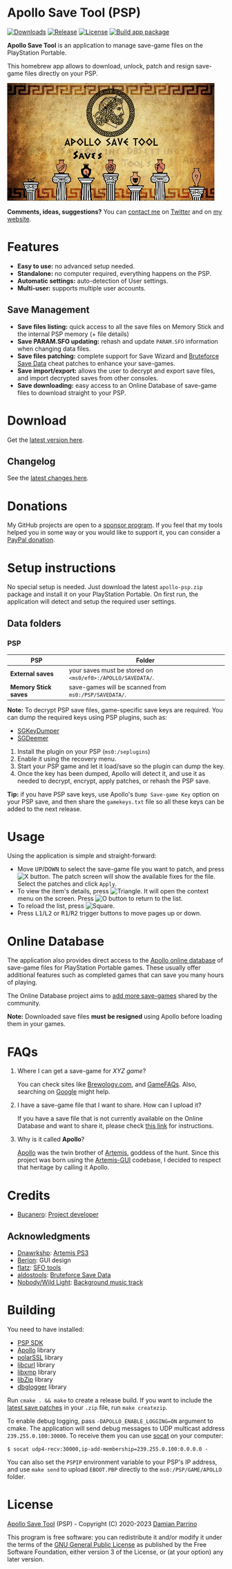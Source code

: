 # Apollo Save Tool (PSP)

[![Downloads][img_downloads]][app_downloads] [![Release][img_latest]][app_latest] [![License][img_license]][app_license]
[![Build app package](https://github.com/bucanero/apollo-psp/actions/workflows/build.yml/badge.svg)](https://github.com/bucanero/apollo-psp/actions/workflows/build.yml)

**Apollo Save Tool** is an application to manage save-game files on the PlayStation Portable.

This homebrew app allows to download, unlock, patch and resign save-game files directly on your PSP.

![image](./screenshots/screenshot-main.png)

**Comments, ideas, suggestions?** You can [contact me](https://github.com/bucanero/) on [Twitter](https://twitter.com/dparrino) and on [my website](http://www.bucanero.com.ar/).

# Features

* **Easy to use:** no advanced setup needed.
* **Standalone:** no computer required, everything happens on the PSP.
* **Automatic settings:** auto-detection of User settings.
* **Multi-user:** supports multiple user accounts.

## Save Management

* **Save files listing:** quick access to all the save files on Memory Stick and the internal PSP memory (+ file details)
* **Save PARAM.SFO updating:** rehash and update `PARAM.SFO` information when changing data files.
* **Save files patching:** complete support for Save Wizard and [Bruteforce Save Data](https://bruteforcesavedata.forumms.net/) cheat patches to enhance your save-games.
* **Save import/export:** allows the user to decrypt and export save files, and import decrypted saves from other consoles.
* **Save downloading:** easy access to an Online Database of save-game files to download straight to your PSP.

# Download

Get the [latest version here][app_latest].

## Changelog

See the [latest changes here][changelog].

# Donations

My GitHub projects are open to a [sponsor program](https://patreon.com/dparrino). If you feel that my tools helped you in some way or you would like to support it, you can consider a [PayPal donation](https://www.paypal.me/bucanerodev).

# Setup instructions

No special setup is needed. Just download the latest `apollo-psp.zip` package and install it on your PlayStation Portable.
On first run, the application will detect and setup the required user settings.

## Data folders

### PSP

| PSP | Folder |
|-----|--------|
| **External saves** | your saves must be stored on `<ms0/ef0>:/APOLLO/SAVEDATA/`. |
| **Memory Stick saves** | save-games will be scanned from `ms0:/PSP/SAVEDATA/`. |

**Note:** To decrypt PSP save files, game-specific save keys are required. You can dump the required keys using PSP plugins, such as:
- [SGKeyDumper](https://github.com/bucanero/psptools/releases/download/20220719/pspsgkey13.zip)
- [SGDeemer](https://github.com/bucanero/psptools/releases/download/20220719/SGDeemer111.rar)

1. Install the plugin on your PSP (`ms0:/seplugins`)
2. Enable it using the recovery menu. 
3. Start your PSP game and let it load/save so the plugin can dump the key.
4. Once the key has been dumped, Apollo will detect it, and use it as needed to decrypt, encrypt, apply patches, or rehash the PSP save.

**Tip:** if you have PSP save keys, use Apollo's `Dump Save-game Key` option on your PSP save, and then share the `gamekeys.txt` file so all these keys can be added to the next release.

# Usage

Using the application is simple and straight-forward: 

 - Move <kbd>UP</kbd>/<kbd>DOWN</kbd> to select the save-game file you want to patch, and press ![X button](https://github.com/bucanero/pkgi-ps3/raw/master/data/CROSS.png). The patch screen will show the available fixes for the file. Select the patches and click `Apply`.
 - To view the item's details, press ![Triangle](https://github.com/bucanero/pkgi-ps3/raw/master/data/TRIANGLE.png).
It will open the context menu on the screen. Press ![O button](https://github.com/bucanero/pkgi-ps3/raw/master/data/CIRCLE.png) to return to the list.
 - To reload the list, press ![Square](https://github.com/bucanero/pkgi-ps3/raw/master/data/SQUARE.png).
 - Press <kbd>L1</kbd>/<kbd>L2</kbd> or <kbd>R1</kbd>/<kbd>R2</kbd> trigger buttons to move pages up or down.

# Online Database

The application also provides direct access to the [Apollo online database](https://github.com/bucanero/apollo-saves) of save-game files for PlayStation Portable games.
These usually offer additional features such as completed games that can save you many hours of playing.

The Online Database project aims to [add more save-games](https://github.com/bucanero/apollo-saves/issues/new/choose) shared by the community.

**Note:** Downloaded save files **must be resigned** using Apollo before loading them in your games.

# FAQs

 1. Where I can get a save-game for *XYZ game*?
    
    You can check sites like [Brewology.com](https://ps3.brewology.com/gamesaves/savedgames.php?page=savedgames&system=psp), and [GameFAQs](https://gamefaqs.gamespot.com/psp/). Also, searching on [Google](http://www.google.com) might help.
 1. I have a save-game file that I want to share. How can I upload it?
    
    If you have a save file that is not currently available on the Online Database and want to share it, please check [this link](https://github.com/bucanero/apollo-saves) for instructions.
 1. Why is it called **Apollo**?
    
    [Apollo](https://en.wikipedia.org/wiki/Apollo) was the twin brother of [Artemis](https://en.wikipedia.org/wiki/Artemis), goddess of the hunt. Since this project was born using the [Artemis-GUI](https://github.com/Dnawrkshp/ArtemisPS3/) codebase, I decided to respect that heritage by calling it Apollo.

# Credits

* [Bucanero](http://www.bucanero.com.ar/): [Project developer](https://github.com/bucanero)

## Acknowledgments

* [Dnawrkshp](https://github.com/Dnawrkshp/): [Artemis PS3](https://github.com/Dnawrkshp/ArtemisPS3)
* [Berion](https://www.psx-place.com/members/berion.1431/): GUI design
* [flatz](https://github.com/flatz): [SFO tools](https://github.com/bucanero/pfd_sfo_tools/)
* [aldostools](https://aldostools.org/): [Bruteforce Save Data](https://bruteforcesavedata.forumms.net/)
* [Nobody/Wild Light](https://github.com/nobodo): [Background music track](https://github.com/bucanero/apollo-vita/blob/main/data/haiku.s3m)

# Building

You need to have installed:

- [PSP SDK](https://github.com/pspdev/)
- [Apollo](https://github.com/bucanero/apollo-lib) library
- [polarSSL](https://github.com/pspdev/psp-packages/tree/master/polarssl) library
- [libcurl](https://github.com/pspdev/psp-packages/tree/master/curl) library
- [libxmp](https://github.com/pspdev/psp-packages/tree/master/libxmp) library
- [libZip](https://github.com/pspdev/psp-packages/tree/master/libzip) library
- [dbglogger](https://github.com/bucanero/dbglogger) library

Run `cmake . && make` to create a release build. If you want to include the [latest save patches](https://github.com/bucanero/apollo-patches) in your `.zip` file, run `make createzip`.

To enable debug logging, pass `-DAPOLLO_ENABLE_LOGGING=ON` argument to cmake. The application will send debug messages to
UDP multicast address `239.255.0.100:30000`. To receive them you can use [socat][] on your computer:

    $ socat udp4-recv:30000,ip-add-membership=239.255.0.100:0.0.0.0 -

You can also set the `PSPIP` environment variable to your PSP's IP address, and use `make send` to upload `EBOOT.PBP` directly to the `ms0:/PSP/GAME/APOLLO` folder.

# License

[Apollo Save Tool](https://github.com/bucanero/apollo-psp/) (PSP) - Copyright (C) 2020-2023  [Damian Parrino](https://twitter.com/dparrino)

This program is free software: you can redistribute it and/or modify
it under the terms of the [GNU General Public License][app_license] as published by
the Free Software Foundation, either version 3 of the License, or
(at your option) any later version.

[socat]: http://www.dest-unreach.org/socat/
[app_downloads]: https://github.com/bucanero/apollo-psp/releases
[app_latest]: https://github.com/bucanero/apollo-psp/releases/latest
[app_license]: https://github.com/bucanero/apollo-psp/blob/main/LICENSE
[changelog]: https://github.com/bucanero/apollo-psp/blob/main/CHANGELOG.md
[img_downloads]: https://img.shields.io/github/downloads/bucanero/apollo-psp/total.svg?maxAge=3600
[img_latest]: https://img.shields.io/github/release/bucanero/apollo-psp.svg?maxAge=3600
[img_license]: https://img.shields.io/github/license/bucanero/apollo-psp.svg?maxAge=2592000
